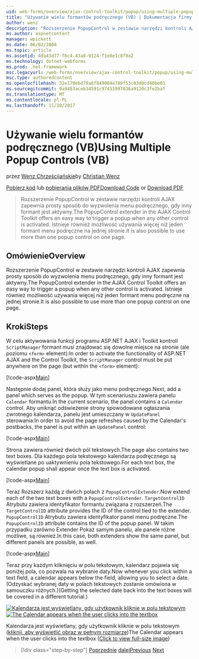 ```yaml
---
uid: web-forms/overview/ajax-control-toolkit/popup/using-multiple-popup-controls-vb
title: "Używanie wielu formantów podręcznego (VB) | Dokumentacja firmy Microsoft"
author: wenz
description: "Rozszerzenie PopupControl w zestawie narzędzi kontroli AJAX zapewnia prosty sposób do wyzwolenia menu podręcznego, gdy inny formant jest aktywny. Istnieje również możliwość użycia m..."
ms.author: aspnetcontent
manager: wpickett
ms.date: 06/02/2008
ms.topic: article
ms.assetid: 4da43d77-f6c4-43a8-9124-f1e8e1c8f0a2
ms.technology: dotnet-webforms
ms.prod: .net-framework
msc.legacyurl: /web-forms/overview/ajax-control-toolkit/popup/using-multiple-popup-controls-vb
msc.type: authoredcontent
ms.openlocfilehash: 32e170ebd78a6f849004e789f53c03d9cd40be01
ms.sourcegitcommit: 9a9483aceb34591c97451997036a9120c3fe2baf
ms.translationtype: MT
ms.contentlocale: pl-PL
ms.lasthandoff: 11/10/2017
---
```

<a name="using-multiple-popup-controls-vb"></a><span data-ttu-id="9a706-104">Używanie wielu formantów podręcznego (VB)</span><span class="sxs-lookup"><span data-stu-id="9a706-104">Using Multiple Popup Controls (VB)</span></span>
====================
<span data-ttu-id="9a706-105">przez [Wenz Chrześcijańskie](https://github.com/wenz)</span><span class="sxs-lookup"><span data-stu-id="9a706-105">by [Christian Wenz](https://github.com/wenz)</span></span>

<span data-ttu-id="9a706-106">[Pobierz kod](http://download.microsoft.com/download/9/3/f/93f8daea-bebd-4821-833b-95205389c7d0/PopupControl1.vb.zip) lub [pobierania plików PDF](http://download.microsoft.com/download/2/d/c/2dc10e34-6983-41d4-9c08-f78f5387d32b/popupcontrol1VB.pdf)</span><span class="sxs-lookup"><span data-stu-id="9a706-106">[Download Code](http://download.microsoft.com/download/9/3/f/93f8daea-bebd-4821-833b-95205389c7d0/PopupControl1.vb.zip) or [Download PDF](http://download.microsoft.com/download/2/d/c/2dc10e34-6983-41d4-9c08-f78f5387d32b/popupcontrol1VB.pdf)</span></span>

> <span data-ttu-id="9a706-107">Rozszerzenie PopupControl w zestawie narzędzi kontroli AJAX zapewnia prosty sposób do wyzwolenia menu podręcznego, gdy inny formant jest aktywny.</span><span class="sxs-lookup"><span data-stu-id="9a706-107">The PopupControl extender in the AJAX Control Toolkit offers an easy way to trigger a popup when any other control is activated.</span></span> <span data-ttu-id="9a706-108">Istnieje również możliwość używania więcej niż jeden formant menu podręczne na jednej stronie.</span><span class="sxs-lookup"><span data-stu-id="9a706-108">It is also possible to use more than one popup control on one page.</span></span>


## <a name="overview"></a><span data-ttu-id="9a706-109">Omówienie</span><span class="sxs-lookup"><span data-stu-id="9a706-109">Overview</span></span>

<span data-ttu-id="9a706-110">Rozszerzenie PopupControl w zestawie narzędzi kontroli AJAX zapewnia prosty sposób do wyzwolenia menu podręcznego, gdy inny formant jest aktywny.</span><span class="sxs-lookup"><span data-stu-id="9a706-110">The PopupControl extender in the AJAX Control Toolkit offers an easy way to trigger a popup when any other control is activated.</span></span> <span data-ttu-id="9a706-111">Istnieje również możliwość używania więcej niż jeden formant menu podręczne na jednej stronie.</span><span class="sxs-lookup"><span data-stu-id="9a706-111">It is also possible to use more than one popup control on one page.</span></span>

## <a name="steps"></a><span data-ttu-id="9a706-112">Kroki</span><span class="sxs-lookup"><span data-stu-id="9a706-112">Steps</span></span>

<span data-ttu-id="9a706-113">W celu aktywowania funkcji programu ASP.NET AJAX i Toolkit kontroli `ScriptManager` formant musi znajdować się dowolne miejsce na stronie (ale poziomu `<form>` element):</span><span class="sxs-lookup"><span data-stu-id="9a706-113">In order to activate the functionality of ASP.NET AJAX and the Control Toolkit, the `ScriptManager` control must be put anywhere on the page (but within the `<form>` element):</span></span>

[!code-aspx[Main](using-multiple-popup-controls-vb/samples/sample1.aspx)]

<span data-ttu-id="9a706-114">Następnie dodaj panel, która służy jako menu podręcznego.</span><span class="sxs-lookup"><span data-stu-id="9a706-114">Next, add a panel which serves as the popup.</span></span> <span data-ttu-id="9a706-115">W tym scenariuszu zawiera panelu `Calendar` formantu.</span><span class="sxs-lookup"><span data-stu-id="9a706-115">In the current scenario, the panel contains a `Calendar` control.</span></span> <span data-ttu-id="9a706-116">Aby uniknąć odświeżenie strony spowodowane ogłaszania zwrotnego kalendarza, panelu jest umieszczany w `UpdatePanel` sterowania:</span><span class="sxs-lookup"><span data-stu-id="9a706-116">In order to avoid the page refreshes caused by the Calendar's postbacks, the panel is put within an `UpdatePanel` control:</span></span>

[!code-aspx[Main](using-multiple-popup-controls-vb/samples/sample2.aspx)]

<span data-ttu-id="9a706-117">Strona zawiera również dwóch pól tekstowych.</span><span class="sxs-lookup"><span data-stu-id="9a706-117">The page also contains two text boxes.</span></span> <span data-ttu-id="9a706-118">Dla każdego pola tekstowego kalendarza podręcznego są wyświetlane po uaktywnieniu pola tekstowego.</span><span class="sxs-lookup"><span data-stu-id="9a706-118">For each text box, the calendar popup shall appear once the text box is activated.</span></span>

[!code-aspx[Main](using-multiple-popup-controls-vb/samples/sample3.aspx)]

<span data-ttu-id="9a706-119">Teraz Rozszerz każdą z dwóch polach z `PopupControlExtender`.</span><span class="sxs-lookup"><span data-stu-id="9a706-119">Now extend each of the two text boxes with a `PopupControlExtender`.</span></span> <span data-ttu-id="9a706-120">`TargetControlID` Atrybutu zawiera identyfikator formantu związana z rozszerzeń.</span><span class="sxs-lookup"><span data-stu-id="9a706-120">The `TargetControlID` attribute provides the ID of the control tied to the extender.</span></span> <span data-ttu-id="9a706-121">`PopupControlID` Atrybutu zawiera identyfikator panel menu podręczne.</span><span class="sxs-lookup"><span data-stu-id="9a706-121">The `PopupControlID` attribute contains the ID of the popup panel.</span></span> <span data-ttu-id="9a706-122">W takim przypadku zarówno Extender Pokaż samym panelu, ale panele różne możliwe, są również.</span><span class="sxs-lookup"><span data-stu-id="9a706-122">In this case, both extenders show the same panel, but different panels are possible, as well.</span></span>

[!code-aspx[Main](using-multiple-popup-controls-vb/samples/sample4.aspx)]

<span data-ttu-id="9a706-123">Teraz przy każdym kliknięciu w polu tekstowym, kalendarz pojawia się poniżej pola, co pozwala na wybranie daty.</span><span class="sxs-lookup"><span data-stu-id="9a706-123">Now whenever you click within a text field, a calendar appears below the field, allowing you to select a date.</span></span> <span data-ttu-id="9a706-124">(Odzyskać wybranej daty w polach tekstowych zostanie omówiona w samouczku różnych.)</span><span class="sxs-lookup"><span data-stu-id="9a706-124">(Getting the selected date back into the text boxes will be covered in a different tutorial.)</span></span>


<span data-ttu-id="9a706-125">[![Kalendarza jest wyświetlany, gdy użytkownik kliknie w polu tekstowym](using-multiple-popup-controls-vb/_static/image2.png)](using-multiple-popup-controls-vb/_static/image1.png)</span><span class="sxs-lookup"><span data-stu-id="9a706-125">[![The Calendar appears when the user clicks into the textbox](using-multiple-popup-controls-vb/_static/image2.png)](using-multiple-popup-controls-vb/_static/image1.png)</span></span>

<span data-ttu-id="9a706-126">Kalendarza jest wyświetlany, gdy użytkownik kliknie w polu tekstowym ([kliknij, aby wyświetlić obraz w pełnym rozmiarze](using-multiple-popup-controls-vb/_static/image3.png))</span><span class="sxs-lookup"><span data-stu-id="9a706-126">The Calendar appears when the user clicks into the textbox ([Click to view full-size image](using-multiple-popup-controls-vb/_static/image3.png))</span></span>

>[!div class="step-by-step"]
<span data-ttu-id="9a706-127">[Poprzednie](handling-postbacks-from-a-popup-control-without-an-updatepanel-cs.md)
[dalej](handling-postbacks-from-a-popup-control-with-an-updatepanel-vb.md)</span><span class="sxs-lookup"><span data-stu-id="9a706-127">[Previous](handling-postbacks-from-a-popup-control-without-an-updatepanel-cs.md)
[Next](handling-postbacks-from-a-popup-control-with-an-updatepanel-vb.md)</span></span>
